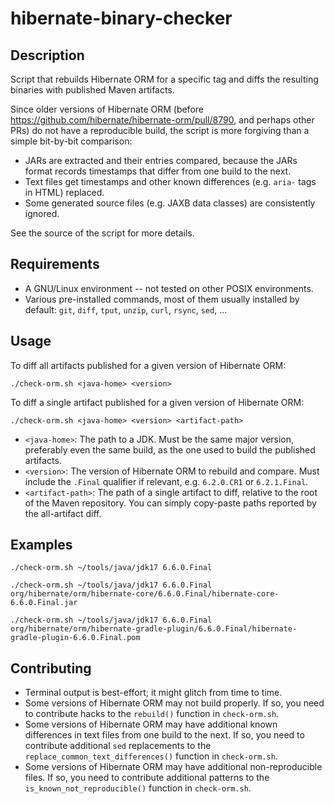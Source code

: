 # hibernate-binary-checker

## Description

Script that rebuilds Hibernate ORM for a specific tag and diffs the resulting binaries with published Maven artifacts.

Since older versions of Hibernate ORM (before https://github.com/hibernate/hibernate-orm/pull/8790, and perhaps other PRs) do not have a reproducible build, the script is more forgiving than a simple bit-by-bit comparison:

* JARs are extracted and their entries compared, because the JARs format records timestamps that differ from one build to the next.
* Text files get timestamps and other known differences (e.g. `aria-` tags in HTML) replaced.
* Some generated source files (e.g. JAXB data classes) are consistently ignored.

See the source of the script for more details.

## Requirements

* A GNU/Linux environment -- not tested on other POSIX environments.
* Various pre-installed commands, most of them usually installed by default:
  `git`, `diff`, `tput`, `unzip`, `curl`, `rsync`, `sed`, ...

## Usage

To diff all artifacts published for a given version of Hibernate ORM:

```
./check-orm.sh <java-home> <version>
```

To diff a single artifact published for a given version of Hibernate ORM:

```
./check-orm.sh <java-home> <version> <artifact-path>
```

* `<java-home>`: The path to a JDK. Must be the same major version, preferably even the same build, as the one used to build the published artifacts.
* `<version>`: The version of Hibernate ORM to rebuild and compare. Must include the `.Final` qualifier if relevant, e.g. `6.2.0.CR1` or `6.2.1.Final`.
* `<artifact-path>`: The path of a single artifact to diff, relative to the root of the Maven repository. You can simply copy-paste paths reported by the all-artifact diff.

## Examples

```shell
./check-orm.sh ~/tools/java/jdk17 6.6.0.Final
```

```shell
./check-orm.sh ~/tools/java/jdk17 6.6.0.Final org/hibernate/orm/hibernate-core/6.6.0.Final/hibernate-core-6.6.0.Final.jar
```

```shell
./check-orm.sh ~/tools/java/jdk17 6.6.0.Final org/hibernate/orm/hibernate-gradle-plugin/6.6.0.Final/hibernate-gradle-plugin-6.6.0.Final.pom
```

## Contributing

* Terminal output is best-effort; it might glitch from time to time.
* Some versions of Hibernate ORM may not build properly.
  If so, you need to contribute hacks to the `rebuild()` function in `check-orm.sh`.
* Some versions of Hibernate ORM may have additional known differences in text files from one build to the next.
  If so, you need to contribute additional `sed` replacements to the `replace_common_text_differences()` function in `check-orm.sh`.
* Some versions of Hibernate ORM may have additional non-reproducible files.
  If so, you need to contribute additional patterns to the `is_known_not_reproducible()` function in `check-orm.sh`.